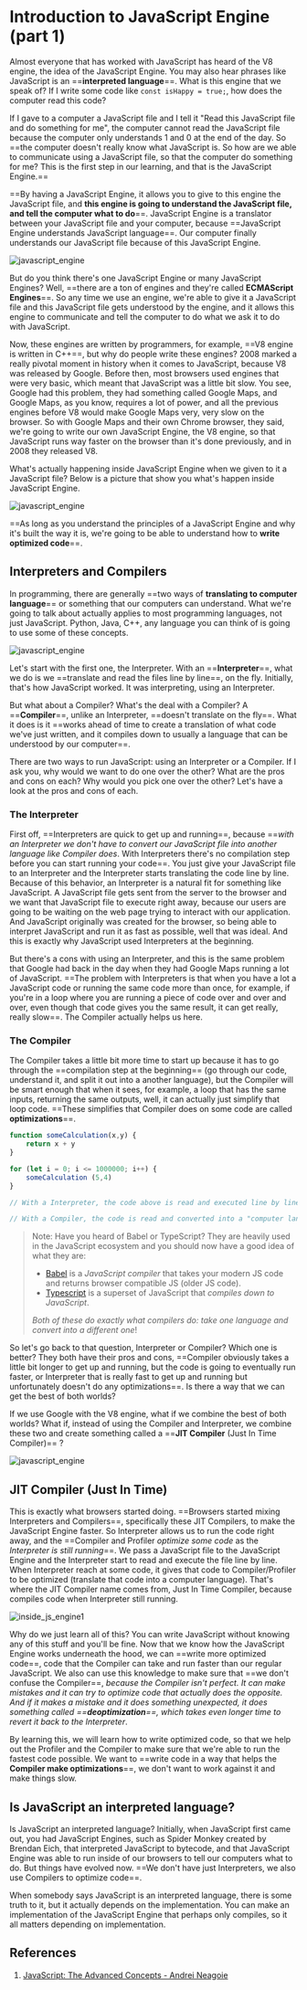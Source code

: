 # Introduction to JavaScript Engine (part 1)

Almost everyone that has worked with JavaScript has heard of the V8 engine, the idea of the JavaScript Engine. You may also hear phrases like JavaScript is an ==**interpreted language**==. What is this engine that we speak of? If I write some code like `const isHappy = true;`, how does the computer read this code?

If I gave to a computer a JavaScript file and I tell it "Read this JavaScript file and do something for me", the computer cannot read the JavaScript file because the computer only understands 1 and 0 at the end of the day. So ==the computer doesn't really know what JavaScript is. So how are we able to communicate using a JavaScript file, so that the computer do something for me? This is the first step in our learning, and that is the JavaScript Engine.==

==By having a JavaScript Engine, it allows you to give to this engine the JavaScript file, and **this engine is going to understand the JavaScript file, and tell the computer what to do**==. JavaScript Engine is a translator between your JavaScript file and your computer, because ==JavaScript Engine understands JavaScript language==. Our computer finally understands our JavaScript file because of this JavaScript Engine.

![javascript_engine](../../img/javascript_engine.jpg)

But do you think there's one JavaScript Engine or many JavaScript Engines? Well, ==there are a ton of engines and they're called **ECMAScript Engines**==. So any time we use an engine, we're able to give it a JavaScript file and this JavaScript file gets understood by the engine, and it allows this engine to communicate and tell the computer to do what we ask it to do with JavaScript.

Now, these engines are written by programmers, for example, ==V8 engine is written in C++==, but why do people write these engines? 2008 marked a really pivotal moment in history when it comes to JavaScript, because V8 was released by Google. Before then, most browsers used engines that were very basic, which meant that JavaScript was a little bit slow. You see, Google had this problem, they had something called Google Maps, and Google Maps, as you know, requires a lot of power, and all the previous engines before V8 would make Google Maps very, very slow on the browser. So with Google Maps and their own Chrome browser, they said, we're going to write our own JavaScript Engine, the V8 engine, so that JavaScript runs way faster on the browser than it's done previously, and in 2008 they released V8.

What's actually happening inside JavaScript Engine when we given to it a JavaScript file? Below is a picture that show you what's happen inside JavaScript Engine. 

![javascript_engine](../../img/inside_js_engine.jpg)

==As long as you understand the principles of a JavaScript Engine and why it's built the way it is, we're going to be able to understand how to **write optimized code**==.

## Interpreters and Compilers

In programming, there are generally ==two ways of **translating to computer language**== or something that our computers can understand. What we're going to talk about actually applies to most programming languages, not just JavaScript. Python, Java, C++, any language you can think of is going to use some of these concepts.

![javascript_engine](../../img/interpreter_compiler.jpg)

Let's start with the first one, the Interpreter. With an ==**Interpreter**==, what we do is we ==translate and read the files line by line==, on the fly. Initially, that's how JavaScript worked. It was interpreting, using an Interpreter.

But what about a Compiler? What's the deal with a Compiler? A ==**Compiler**==, unlike an Interpreter, ==doesn't translate on the fly==. What it does is it ==works ahead of time to create a translation of what code we've just written, and it compiles down to usually a language that can be understood by our computer==.

There are two ways to run JavaScript: using an Interpreter or a Compiler. If I ask you, why would we want to do one over the other? What are the pros and cons on each? Why would you pick one over the other? Let's have a look at the pros and cons of each.

### The Interpreter

First off, ==Interpreters are quick to get up and running==, because ==_with an Interpreter we don't have to convert our JavaScript file into another language like Compiler does_. With Interpreters there's no compilation step before you can start running your code==. You just give your JavaScript file to an Interpreter and the Interpreter starts translating the code line by line. Because of this behavior, an Interpreter is a natural fit for something like JavaScript. A JavaScript file gets sent from the server to the browser and we want that JavaScript file to execute right away, because our users are going to be waiting on the web page trying to interact with our application. And JavaScript originally was created for the browser, so being able to interpret JavaScript and run it as fast as possible, well that was ideal. And this is exactly why JavaScript used Interpreters at the beginning.

But there's a cons with using an Interpreter, and this is the same problem that Google had back in the day when they had Google Maps running a lot of JavaScript. ==The problem with Interpreters is that when you have a lot a JavaScript code or running the same code more than once, for example, if you're in a loop where you are running a piece of code over and over and over, even though that code gives you the same result, it can get really, really slow==. The Compiler actually helps us here.

### The Compiler

The Compiler takes a little bit more time to start up because it has to go through the ==compilation step at the beginning== (go through our code, understand it, and split it out into a another language), but the Compiler will be smart enough that when it sees, for example, a loop that has the same inputs, returning the same outputs, well, it can actually just simplify that loop code. ==These simplifies that Compiler does on some code are called **optimizations**==.

```js
function someCalculation(x,y) { 
    return x + y
}

for (let i = 0; i <= 1000000; i++) {
    someCalculation (5,4)
}

// With a Interpreter, the code above is read and executed line by line, and someCalculation() is executed for 1.000.000 times.

// With a Compiler, the code is read and converted into a "computer language" code, and after that the "computer language" code is executed. With a Compiler, instead of calling someCalculation() 1.000.000 times like Interpreter does, Compiler can just replace someCalculation function with something like 9, because he know that we want to return 9. A Compiler doesn't need to repeat the translation for each pass through in that loop. These sort of edits that Compiler do are called optimizations.
```

> Note: Have you heard of Babel or TypeScript? They are heavily used in the JavaScript ecosystem and you should now have a good idea of what they are:
>
> - [Babel](https://babeljs.io/) is a _JavaScript compiler_ that takes your modern JS code and returns browser compatible JS (older JS code).
> - [Typescript](https://www.typescriptlang.org/) is a superset of JavaScript that _compiles down to JavaScript_.
>
> _Both of these do exactly what compilers do: take one language and convert into a different one_!

So let's go back to that question, Interpreter or Compiler? Which one is better? They both have their pros and cons, ==Compiler obviously takes a little bit longer to get up and running, but the code is going to eventually run faster, or Interpreter that is really fast to get up and running but unfortunately doesn't do any optimizations==. Is there a way that we can get the best of both worlds?

If we use Google with the V8 engine, what if we combine the best of both worlds? What if, instead of using the Compiler and Interpreter, we combine these two and create something called a ==**JIT Compiler** (Just In Time Compiler)== ?

![javascript_engine](../../img/jit_compiler.jpg)

## JIT Compiler (Just In Time)

This is exactly what browsers started doing. ==Browsers started mixing Interpreters and Compilers==, specifically these JIT Compilers, to make the JavaScript Engine faster. So Interpreter allows us to run the code right away, and the ==Compiler and Profiler _optimize some code_ as the _Interpreter is still running_==.  We pass a JavaScript file to the JavaScript Engine and the Interpreter start to read and execute the file line by line. When Interpreter reach at some code, it gives that code to Compiler/Profiler to be optimized (translate that code into a computer language). That's where the JIT Compiler name comes from, Just In Time Compiler, because compiles code when Interpreter still running.

![inside_js_engine1](../../img/inside_js_engine1.jpg)

Why do we just learn all of this? You can write JavaScript without knowing any of this stuff and you'll be fine. Now that we know how the JavaScript Engine works underneath the hood, we can ==write more optimized code==, code that the Compiler can take and run faster than our regular JavaScript. We also can use this knowledge to make sure that ==we don't confuse the Compiler==, *because the Compiler isn't perfect. It can make mistakes and it can try to optimize code that actually does the opposite. And if it makes a mistake and it does something unexpected, it does something called ==**deoptimization**==, which takes even longer time to revert it back to the Interpreter*.

By learning this, we will learn how to write optimized code, so that we help out the Profiler and the Compiler to make sure that we're able to run the fastest code possible. We want to ==write code in a way that helps the **Compiler make optimizations**==, we don't want to work against it and make things slow.

## Is JavaScript an interpreted language?

Is JavaScript an interpreted language? Initially, when JavaScript first came out, you had JavaScript Engines, such as Spider Monkey created by Brendan Eich, that interpreted JavaScript to bytecode, and that JavaScript Engine was able to run inside of our browsers to tell our computers what to do. But things have evolved now. ==We don't have just Interpreters, we also use Compilers to optimize code==.

When somebody says JavaScript is an interpreted language, there is some truth to it, but it actually depends on the implementation. You can make an implementation of the JavaScript Engine that perhaps only compiles, so it all matters depending on implementation.

## References

1. [JavaScript: The Advanced Concepts - Andrei Neagoie](https://www.udemy.com/course/advanced-javascript-concepts/)
